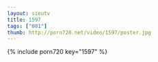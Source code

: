 ```yaml
--- 
layout: sieutv
title: 1597
tags: ["001"]
thumb: http://porn720.net/video/1597/poster.jpg
---
```

{% include porn720 key="1597" %} 
